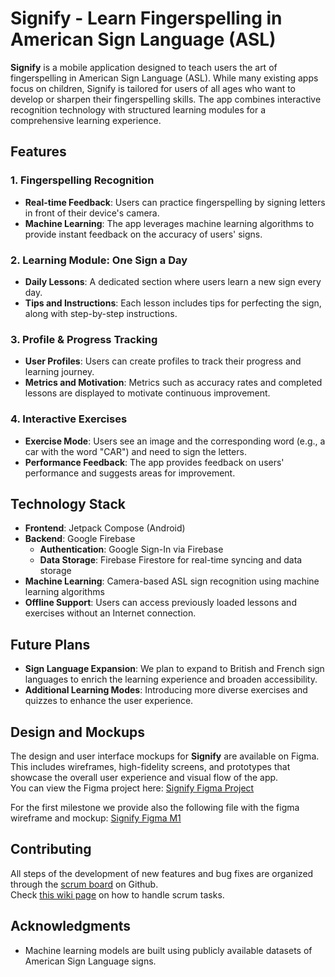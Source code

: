 # Signify - Learn Fingerspelling in American Sign Language (ASL)

**Signify** is a mobile application designed to teach users the art of fingerspelling in American Sign Language (ASL). While many existing apps focus on children, Signify is tailored for users of all ages who want to develop or sharpen their fingerspelling skills. The app combines interactive recognition technology with structured learning modules for a comprehensive learning experience.

## Features

### 1. Fingerspelling Recognition

- **Real-time Feedback**: Users can practice fingerspelling by signing letters in front of their device's camera.
- **Machine Learning**: The app leverages machine learning algorithms to provide instant feedback on the accuracy of users' signs.

### 2. Learning Module: One Sign a Day

- **Daily Lessons**: A dedicated section where users learn a new sign every day.
- **Tips and Instructions**: Each lesson includes tips for perfecting the sign, along with step-by-step instructions.

### 3. Profile & Progress Tracking

- **User Profiles**: Users can create profiles to track their progress and learning journey.
- **Metrics and Motivation**: Metrics such as accuracy rates and completed lessons are displayed to motivate continuous improvement.

### 4. Interactive Exercises

- **Exercise Mode**: Users see an image and the corresponding word (e.g., a car with the word "CAR") and need to sign the letters.
- **Performance Feedback**: The app provides feedback on users' performance and suggests areas for improvement.

## Technology Stack

- **Frontend**: Jetpack Compose (Android)
- **Backend**: Google Firebase
  - **Authentication**: Google Sign-In via Firebase
  - **Data Storage**: Firebase Firestore for real-time syncing and data storage
- **Machine Learning**: Camera-based ASL sign recognition using machine learning algorithms
- **Offline Support**: Users can access previously loaded lessons and exercises without an Internet connection.

## Future Plans

- **Sign Language Expansion**: We plan to expand to British and French sign languages to enrich the learning experience and broaden accessibility.
- **Additional Learning Modes**: Introducing more diverse exercises and quizzes to enhance the user experience.

## Design and Mockups

The design and user interface mockups for **Signify** are available on Figma. This includes wireframes, high-fidelity screens, and prototypes that showcase the overall user experience and visual flow of the app.  
You can view the Figma project here: [Signify Figma Project](https://www.figma.com/design/2kzILCdZRQU1I76wimIaJg/Signify-App?t=BKSwDNaqzPhiVu4y-1)

For the first milestone we provide also the following file with the figma wireframe and mockup: [Signify Figma M1](https://www.figma.com/design/hJsdCTG31DOo51A86W5NNC/Signify-App-M1?t=BKSwDNaqzPhiVu4y-1)

## Contributing

All steps of the development of new features and bug fixes are organized through the [scrum board](https://github.com/orgs/Signify-epfl/projects/2) on Github.  
Check [this wiki page](https://github.com/Signify-epfl/signify-app/wiki/Scrum-Tasks) on how to handle scrum tasks.

## Acknowledgments

- Machine learning models are built using publicly available datasets of American Sign Language signs.
